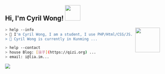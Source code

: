<h2> Hi, I'm Cyril Wong! <img src="https://i.lia.im/git/giphy.gif" width="50"></h2>

<img align='right' src="https://i.lia.im/git/20200717001629.gif" width="80">

````bash
> help --info
> 💬 I'm Cyril Wong, I am a student, I use PHP/Html/CSS/JS. ...
> 🌱 Cyril Wong is currently in Kunming ...
````
````bash
> help --contact
> house Blog: [柒子](https://qizi.org) ...
> email: i@lia.im...
````

![](https://github-readme-stats.vercel.app/api?username=ikym&show_icons=true&hide=[%22issues%22])

<!--
**ikym/ikym** is a ✨ _special_ ✨ repository because its `README.md` (this file) appears on your GitHub profile.
-->

